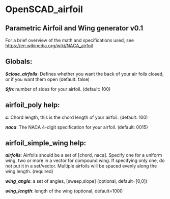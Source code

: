 # OpenSCAD_airfoil
## Parametric Airfoil and Wing generator v0.1
For a brief overview of the math and specifications used, see https://en.wikipedia.org/wiki/NACA_airfoil

## Globals:
***$close_airfoils***: Defines whether you want the back of your air foils closed, or if you want them open (default: false) 

***$fn***: number of sides for your airfoil. (default: 100) 

## airfoil_poly help:
***c***: Chord length, this is the chord length of your airfoil. (default: 100) 

***naca***: The NACA 4-digit specification for your airfoil. (default: 0015) 

## airfoil_simple_wing help: 
***airfoils***: Airfoils should be a set of [chord, naca]. Specify one for a uniform wing, two or more in a vector for compound wing. If specifying only one, do not put it in a set/vector. Multiple airfoils will be spaced evenly along the wing length. (required)

***wing_angle***: a set of angles, \[sweep,slope\] (optional, default=[0,0])

***wing_length***: length of the wing (optional, default=1000